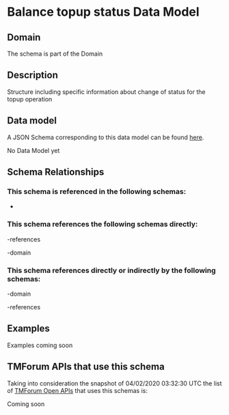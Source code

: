 # Balance topup status Data Model

## Domain

The  schema is part of the  Domain

## Description

Structure including specific information about change of status for the topup operation

## Data model

A JSON Schema corresponding to this data model can be found
[here](https://github.com/tmforum-rand/schemas/blob/candidates/Customer/BalanceTopupStatus.schema.json).

No Data Model yet

## Schema Relationships

### This schema is referenced in the following schemas:

-

### This schema references the following schemas directly:

-references

-domain

### This schema references directly or indirectly by the following schemas:

-domain

-references



## Examples

Examples coming soon

## TMForum APIs that use this schema

Taking into consideration the snapshot of 04/02/2020 03:32:30 UTC the list of [TMForum Open APIs](https://www.tmforum.org/open-apis/) that uses this schemas is:

Coming soon